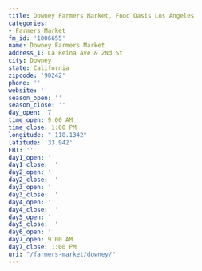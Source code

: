 ```yaml
---
title: Downey Farmers Market, Food Oasis Los Angeles
categories:
- Farmers Market
fm_id: '1006655'
name: Downey Farmers Market
address_1: La Reina Ave & 2Nd St
city: Downey
state: California
zipcode: '90242'
phone: ''
website: ''
season_open: ''
season_close: ''
day_open: '7'
time_open: 9:00 AM
time_close: 1:00 PM
longitude: "-118.1342"
latitude: '33.942'
EBT: ''
day1_open: ''
day1_close: ''
day2_open: ''
day2_close: ''
day3_open: ''
day3_close: ''
day4_open: ''
day4_close: ''
day5_open: ''
day5_close: ''
day6_open: ''
day7_open: 9:00 AM
day7_close: 1:00 PM
uri: "/farmers-market/downey/"
---
```


